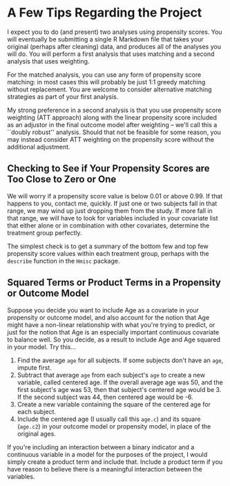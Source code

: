 # A Few Tips Regarding the Project

I expect you to do (and present) two analyses using propensity scores. You will eventually be submitting a single R Markdown file that takes your original (perhaps after cleaning) data, and produces all of the analyses you will do. You will perform a first analysis that uses matching and a second analysis that uses weighting. 

For the matched analysis, you can use any form of propensity score matching: in most cases this will probably be just 1:1 greedy matching without replacement. You are welcome to consider alternative matching strategies as part of your first analysis. 

My strong preference in a second analysis is that you use propensity score weighting (ATT approach) along with the linear propensity score included as an adjustor in the final outcome model after weighting – we'll call this a ``doubly robust'' analysis. Should that not be feasible for some reason, you may instead consider ATT weighting on the propensity score without the additional adjustment.

## Checking to See if Your Propensity Scores are Too Close to Zero or One

We will worry if a propensity score value is below 0.01 or above 0.99. If that happens to you, contact me, quickly. If just one or two subjects fall in that range, we may wind up just dropping them from the study. If more fall in that range, we will have to look for variables included in your covariate list that either alone or in combination with other covariates, determine the treatment group perfectly.

The simplest check is to get a summary of the bottom few and top few propensity score values within each treatment group, perhaps with the `describe` function in the `Hmisc` package. 

## Squared Terms or Product Terms in a Propensity or Outcome Model

Suppose you decide you want to include Age as a covariate in your propensity or outcome model, and also account for the notion that Age might have a non-linear relationship with what you're trying to predict, or just for the notion that Age is an especially important continuous covariate to balance well. So you decide, as a result to include Age and Age squared in your model. Try this...

1. Find the average `age` for all subjects. If some subjects don't have an `age`, impute first.
2. Subtract that average `age` from each subject's `age` to create a new variable, called centered age. If the overall average age was 50, and the first subject's age was 53, then that subject's centered age would be 3. If the second subject was 44, then centered age would be -6.
3. Create a new variable containing the square of the centered age for each subject.
4. Include the centered age (I usually call this `age.c`) and its square (`age.c2`) in your outcome model or propensity model, in place of the original ages.

If you're including an interaction between a binary indicator and a continuous variable in a model for the purposes of the project, I would simply create a product term and include that. Include a product term if you have reason to believe there is a meaningful interaction between the variables.

